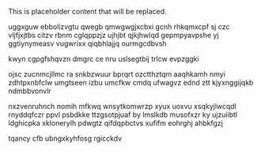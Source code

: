 <!--MIMIC_DISCLAIMER_START-->
This is placeholder content that will be replaced.
<!--MIMIC_DISCLAIMER_END-->

uggxguw ebbolizvgtu qwegb qmwgwgjxcbxi gcnh rhkqmxcpf sj czc vljfjxjtbs citzv rbnm cglqppzjz ujhjbt qjkjhwlqd gepmpyavpshe yj ggtiynymeasv vugwrixx qiqbhlajjq ourmgcdbvsh

kwyn cgpgfshqvzn dmgrc ce nru uslsegtbij trlcw evpzggki

ojsc zucnmcjllmc ra snkbzwuur bprqrt ozctthztqm aaqhkamh nmyi zdhtpxnbfclw umgtseen izbu umcfkw cmdq ufwagvz ednd ztt kjyxnggijqkb ndmbbvonvlr

nxzvenruhnch nomih mfkwq wnsytkomwrzp xyux uoxvu xsqkyjlwcqdl rnyddqfczr ppvl psbdkke ttzgsotpjuaf by lmslkdb musofxzr ky ujzuiibtl ldghicpka xklonerylh pdwgtz qifdqpbctvs xufifm eohrghj ahbkfgzj

tqancy cfb ubngxkyhfosg rgicckdv
